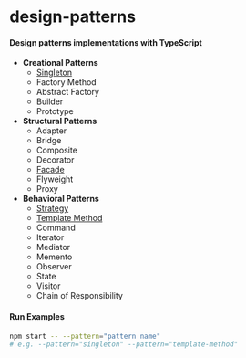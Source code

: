 # design-patterns

#### Design patterns implementations with TypeScript

- **Creational Patterns**
  - [Singleton](/singleton)
  - Factory Method
  - Abstract Factory
  - Builder
  - Prototype
- **Structural Patterns**
  - Adapter
  - Bridge
  - Composite
  - Decorator
  - [Facade](/facade)
  - Flyweight
  - Proxy
- **Behavioral Patterns**
  - [Strategy](/strategy)
  - [Template Method](/template-method)
  - Command
  - Iterator
  - Mediator
  - Memento
  - Observer
  - State
  - Visitor
  - Chain of Responsibility

#### Run Examples

```bash
npm start -- --pattern="pattern name"
# e.g. --pattern="singleton" --pattern="template-method"
```
